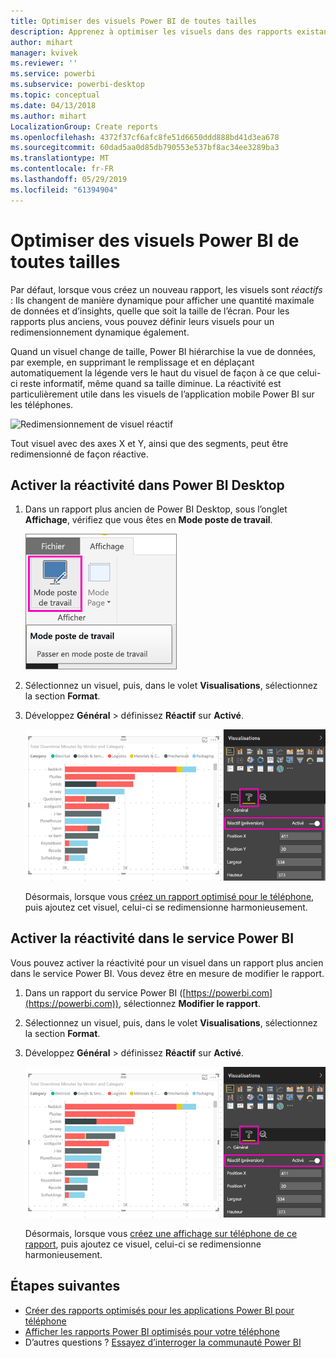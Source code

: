 ```yaml
---
title: Optimiser des visuels Power BI de toutes tailles
description: Apprenez à optimiser les visuels dans des rapports existants de Power BI Desktop et du service Power BI pour les applications Power BI sur téléphone.
author: mihart
manager: kvivek
ms.reviewer: ''
ms.service: powerbi
ms.subservice: powerbi-desktop
ms.topic: conceptual
ms.date: 04/13/2018
ms.author: mihart
LocalizationGroup: Create reports
ms.openlocfilehash: 4372f37cf6afc8fe51d6650ddd888bd41d3ea678
ms.sourcegitcommit: 60dad5aa0d85db790553e537bf8ac34ee3289ba3
ms.translationtype: MT
ms.contentlocale: fr-FR
ms.lasthandoff: 05/29/2019
ms.locfileid: "61394904"
---
```

# <a name="optimize-a-power-bi-visual-for-any-size"></a>Optimiser des visuels Power BI de toutes tailles
Par défaut, lorsque vous créez un nouveau rapport, les visuels sont *réactifs* : Ils changent de manière dynamique pour afficher une quantité maximale de données et d’insights, quelle que soit la taille de l’écran. Pour les rapports plus anciens, vous pouvez définir leurs visuels pour un redimensionnement dynamique également.

Quand un visuel change de taille, Power BI hiérarchise la vue de données, par exemple, en supprimant le remplissage et en déplaçant automatiquement la légende vers le haut du visuel de façon à ce que celui-ci reste informatif, même quand sa taille diminue. La réactivité est particulièrement utile dans les visuels de l’application mobile Power BI sur les téléphones.

![Redimensionnement de visuel réactif](media/desktop-create-responsive-visuals/power-bi-responsive-visual.gif)

Tout visuel avec des axes X et Y, ainsi que des segments, peut être redimensionné de façon réactive.

## <a name="turn-on-responsiveness-in-power-bi-desktop"></a>Activer la réactivité dans Power BI Desktop
1. Dans un rapport plus ancien de Power BI Desktop, sous l’onglet **Affichage**, vérifiez que vous êtes en **Mode poste de travail**.
   
    ![Icône Mode poste de travail](media/desktop-create-responsive-visuals/power-bi-desktop-layout.png)
2. Sélectionnez un visuel, puis, dans le volet **Visualisations**, sélectionnez la section **Format**.
3. Développez **Général** > définissez **Réactif** sur **Activé**.
   
    ![Réactif activé](media/desktop-create-responsive-visuals/power-bi-turn-responsive-on.png)
   
     Désormais, lorsque vous [créez un rapport optimisé pour le téléphone](../desktop-create-phone-report.md), puis ajoutez cet visuel, celui-ci se redimensionne harmonieusement.

## <a name="turn-on-responsiveness-in-the-power-bi-service"></a>Activer la réactivité dans le service Power BI
Vous pouvez activer la réactivité pour un visuel dans un rapport plus ancien dans le service Power BI. Vous devez être en mesure de modifier le rapport.

1. Dans un rapport du service Power BI ([https://powerbi.com](https://powerbi.com)), sélectionnez **Modifier le rapport**.
2. Sélectionnez un visuel, puis, dans le volet **Visualisations**, sélectionnez la section **Format**.
3. Développez **Général** > définissez **Réactif** sur **Activé**.
   
    ![Réactif activé](media/desktop-create-responsive-visuals/power-bi-turn-responsive-on.png)
   
     Désormais, lorsque vous [créez une affichage sur téléphone de ce rapport](../desktop-create-phone-report.md), puis ajoutez ce visuel, celui-ci se redimensionne harmonieusement.

## <a name="next-steps"></a>Étapes suivantes
* [Créer des rapports optimisés pour les applications Power BI pour téléphone](../desktop-create-phone-report.md)
* [Afficher les rapports Power BI optimisés pour votre téléphone](../consumer/mobile/mobile-apps-view-phone-report.md)
* D’autres questions ? [Essayez d’interroger la communauté Power BI](http://community.powerbi.com/)

